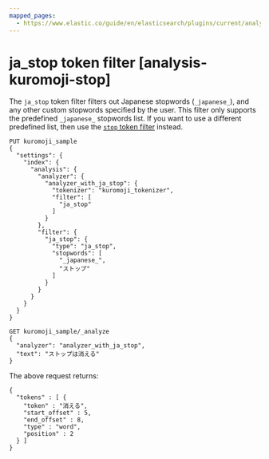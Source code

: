 ```yaml
---
mapped_pages:
  - https://www.elastic.co/guide/en/elasticsearch/plugins/current/analysis-kuromoji-stop.html
---
```


# ja_stop token filter [analysis-kuromoji-stop]

The `ja_stop` token filter filters out Japanese stopwords (`_japanese_`), and any other custom stopwords specified by the user. This filter only supports the predefined `_japanese_` stopwords list. If you want to use a different predefined list, then use the [`stop` token filter](/reference/data-analysis/text-analysis/analysis-stop-tokenfilter.md) instead.

```console
PUT kuromoji_sample
{
  "settings": {
    "index": {
      "analysis": {
        "analyzer": {
          "analyzer_with_ja_stop": {
            "tokenizer": "kuromoji_tokenizer",
            "filter": [
              "ja_stop"
            ]
          }
        },
        "filter": {
          "ja_stop": {
            "type": "ja_stop",
            "stopwords": [
              "_japanese_",
              "ストップ"
            ]
          }
        }
      }
    }
  }
}

GET kuromoji_sample/_analyze
{
  "analyzer": "analyzer_with_ja_stop",
  "text": "ストップは消える"
}
```

The above request returns:

```console-result
{
  "tokens" : [ {
    "token" : "消える",
    "start_offset" : 5,
    "end_offset" : 8,
    "type" : "word",
    "position" : 2
  } ]
}
```

